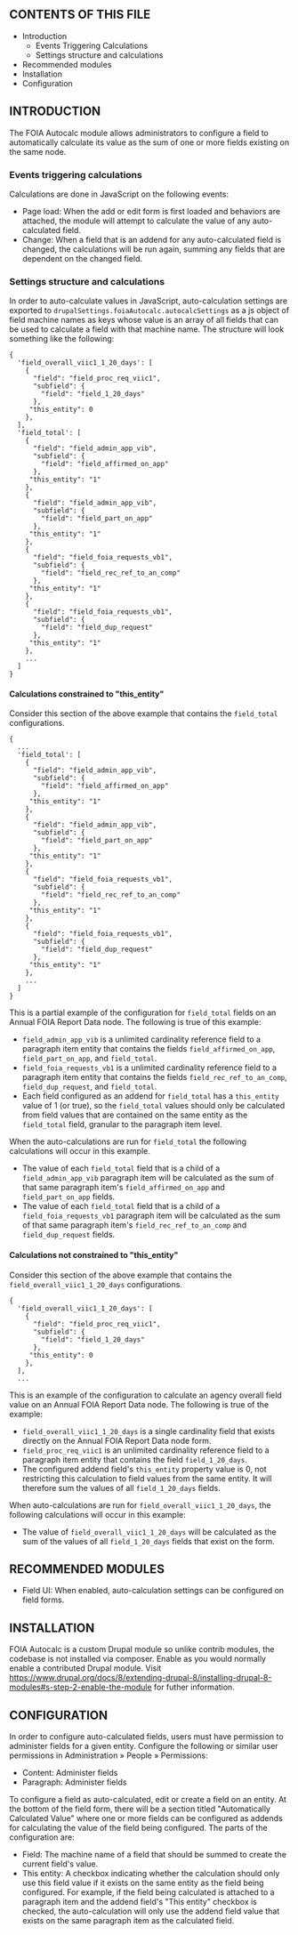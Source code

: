 CONTENTS OF THIS FILE
---------------------

 * Introduction
   * Events Triggering Calculations
   * Settings structure and calculations
 * Recommended modules
 * Installation
 * Configuration


INTRODUCTION
------------

The FOIA Autocalc module allows administrators to configure a field to
automatically calculate its value as the sum of one or more fields existing
on the same node.


### Events triggering calculations

Calculations are done in JavaScript on the following events:

 * Page load: When the add or edit form is first loaded and behaviors are
attached, the module will attempt to calculate the value of any auto-calculated
field.
 * Change: When a field that is an addend for any auto-calculated field is
changed, the calculations will be run again, summing any fields that are
dependent on the changed field.


### Settings structure and calculations

In order to auto-calculate values in JavaScript, auto-calculation settings
are exported to `drupalSettings.foiaAutocalc.autocalcSettings` as a js object of
field machine names as keys whose value is an array of all fields that can be
used to calculate a field with that machine name. The structure will look
something like the following:

```
{
  'field_overall_viic1_1_20_days': [
    {
      "field": "field_proc_req_viic1",
      "subfield": {
        "field": "field_1_20_days"
      },
     "this_entity": 0
    },
  ],
  'field_total': [
    {
      "field": "field_admin_app_vib",
      "subfield": {
        "field": "field_affirmed_on_app"
      },
     "this_entity": "1"
    },
    {
      "field": "field_admin_app_vib",
      "subfield": {
        "field": "field_part_on_app"
      },
     "this_entity": "1"
    },
    {
      "field": "field_foia_requests_vb1",
      "subfield": {
        "field": "field_rec_ref_to_an_comp"
      },
     "this_entity": "1"
    },
    {
      "field": "field_foia_requests_vb1",
      "subfield": {
        "field": "field_dup_request"
      },
     "this_entity": "1"
    },
    ...
  ]
}
```


#### Calculations constrained to "this_entity"

Consider this section of the above example that contains the `field_total`
configurations.

```
{
  ...
  'field_total': [
    {
      "field": "field_admin_app_vib",
      "subfield": {
        "field": "field_affirmed_on_app"
      },
     "this_entity": "1"
    },
    {
      "field": "field_admin_app_vib",
      "subfield": {
        "field": "field_part_on_app"
      },
     "this_entity": "1"
    },
    {
      "field": "field_foia_requests_vb1",
      "subfield": {
        "field": "field_rec_ref_to_an_comp"
      },
     "this_entity": "1"
    },
    {
      "field": "field_foia_requests_vb1",
      "subfield": {
        "field": "field_dup_request"
      },
     "this_entity": "1"
    },
    ...
  ]
}
```

This is a partial example of the configuration for `field_total` fields on an
Annual FOIA Report Data node.  The following is true of this example:

 * `field_admin_app_vib` is a unlimited cardinality reference field to a
 paragraph item entity that contains the fields `field_affirmed_on_app`,
`field_part_on_app`, and `field_total`.
 * `field_foia_requests_vb1` is a unlimited cardinality reference field to a
 paragraph item entity that contains the fields `field_rec_ref_to_an_comp`,
`field_dup_request`, and `field_total`.
 * Each field configured as an addend for `field_total` has a `this_entity
 ` value
of 1 (or true), so the `field_total` values should only be calculated from
field values that are contained on the same entity as the `field_total` field,
granular to the paragraph item level.

When the auto-calculations are run for `field_total` the following
calculations will occur in this example.

 * The value of each `field_total` field that is a child of a
`field_admin_app_vib` paragraph item will be calculated as the sum of that
same paragraph item's `field_affirmed_on_app` and `field_part_on_app` fields.
 * The value of each `field_total` field that is a child of a
`field_foia_requests_vb1` paragraph item will be calculated as the sum of that
same paragraph item's `field_rec_ref_to_an_comp` and `field_dup_request` fields.


#### Calculations not constrained to "this_entity"

Consider this section of the above example that contains the
`field_overall_viic1_1_20_days` configurations.

```
{
  'field_overall_viic1_1_20_days': [
    {
      "field": "field_proc_req_viic1",
      "subfield": {
        "field": "field_1_20_days"
      },
     "this_entity": 0
    },
  ],
  ...
```

This is an example of the configuration to calculate an agency overall field
value on an Annual FOIA Report Data node. The following is true of the example:

 * `field_overall_viic1_1_20_days` is a single cardinality field that exists
directly on the Annual FOIA Report Data node form.
 * `field_proc_req_viic1` is an unlimited cardinality reference field to
a paragraph item entity that contains the field `field_1_20_days`.
 * The configured addend field's `this_entity` property value is 0, not
 restricting this calculation to field values from the same entity.  It will
therefore sum the values of all `field_1_20_days` fields.

When auto-calculations are run for `field_overall_viic1_1_20_days`, the
following calculations will occur in this example:

 * The value of `field_overall_viic1_1_20_days` will be calculated as the
 sum of the values of all `field_1_20_days` fields that exist on the form.


RECOMMENDED MODULES
-------------------

 * Field UI: When enabled, auto-calculation settings can be configured on field
forms.


INSTALLATION
------------

FOIA Autocalc is a custom Drupal module so unlike contrib modules, the codebase
is not installed via composer. Enable as you would normally enable a
contributed Drupal module. Visit
https://www.drupal.org/docs/8/extending-drupal-8/installing-drupal-8-modules#s-step-2-enable-the-module
for futher information.


CONFIGURATION
-------------

In order to configure auto-calculated fields, users must have permission to
administer fields for a given entity. Configure the following or similar user
permissions in Administration » People » Permissions:

 * Content: Administer fields
 * Paragraph: Administer fields

To configure a field as auto-calculated, edit or create a field on an entity.
At the bottom of the field form, there will be a section titled
"Automatically Calculated Value" where one or more fields can be configured as
addends for calculating the value of the field being configured.  The parts
of the configuration are:

 * Field: The machine name of a field that should be summed to create the
current field's value.
 * This entity: A checkbox indicating whether the calculation should only use
this field value if it exists on the same entity as the field being
configured.  For example, if the field being calculated is attached to a
paragraph item and the addend field's "This entity" checkbox is checked, the
auto-calculation will only use the addend field value that exists on the same
paragraph item as the calculated field.
